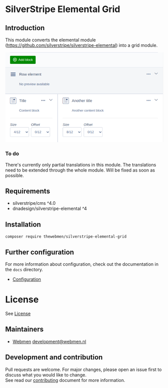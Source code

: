# SilverStripe Elemental Grid

## Introduction

This module converts the elemental module (https://github.com/silverstripe/silverstripe-elemental) into a grid module.

![Overview](docs/images/screen01.png)
### To do
There's currently only partial translations in this module. The translations need to be extended through the whole module. Will be fixed as soon as possible.

## Requirements
* silverstripe/cms ^4.0
* dnadesign/silverstripe-elemental ^4

## Installation
```
composer require thewebmen/silverstripe-elemental-grid
```

## Further configuration
For more information about configuration, check out the documentation in the `docs` directory.

* [Configuration](docs/configuration.md)

# License
See [License](LICENSE)

## Maintainers
* [Webmen](https://www.webmen.nl/) <development@webmen.nl>

## Development and contribution
Pull requests are welcome. For major changes, please open an issue first to discuss what you would like to change.\
See read our [contributing](CONTRIBUTING.md) document for more information.
